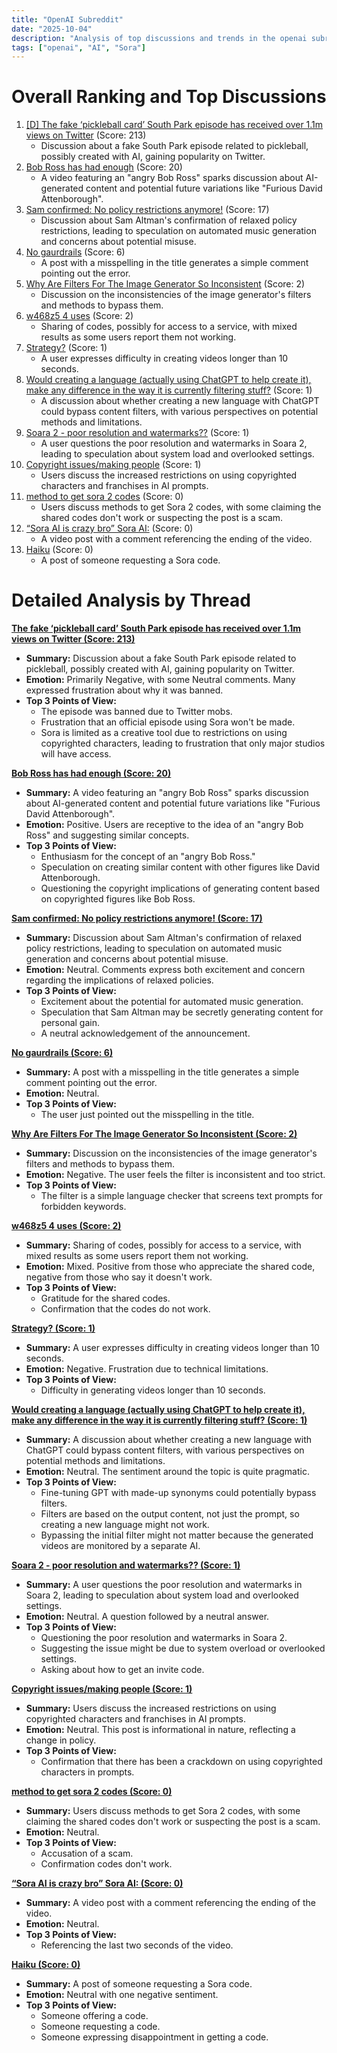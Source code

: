 ```yaml
---
title: "OpenAI Subreddit"
date: "2025-10-04"
description: "Analysis of top discussions and trends in the openai subreddit"
tags: ["openai", "AI", "Sora"]
---
```


# Overall Ranking and Top Discussions
1.  [[D] The fake ‘pickleball card’ South Park episode has received over 1.1m views on Twitter](https://i.redd.it/vxt4jxt365tf1.jpeg) (Score: 213)
    *   Discussion about a fake South Park episode related to pickleball, possibly created with AI, gaining popularity on Twitter.
2.  [Bob Ross has had enough](https://v.redd.it/qmxbkc3z25tf1) (Score: 20)
    *   A video featuring an "angry Bob Ross" sparks discussion about AI-generated content and potential future variations like "Furious David Attenborough".
3.  [Sam confirmed: No policy restrictions anymore!](https://v.redd.it/0nbxn9jro4tf1) (Score: 17)
    *   Discussion about Sam Altman's confirmation of relaxed policy restrictions, leading to speculation on automated music generation and concerns about potential misuse.
4.  [No gaurdrails](https://v.redd.it/l9365i1na5tf1) (Score: 6)
    *   A post with a misspelling in the title generates a simple comment pointing out the error.
5.  [Why Are Filters For The Image Generator So Inconsistent](https://www.reddit.com/r/OpenAI/comments/1ny2c1g/why_are_filters_for_the_image_generator_so/) (Score: 2)
    *   Discussion on the inconsistencies of the image generator's filters and methods to bypass them.
6.  [w468z5 4 uses](https://www.reddit.com/r/OpenAI/comments/1ny34j9/w468z5_4_uses/) (Score: 2)
    *   Sharing of codes, possibly for access to a service, with mixed results as some users report them not working.
7.  [Strategy?](https://v.redd.it/0zcrsc6hv4tf1) (Score: 1)
    *   A user expresses difficulty in creating videos longer than 10 seconds.
8.  [Would creating a language (actually using ChatGPT to help create it), make any difference in the way it is currently filtering stuff?](https://www.reddit.com/r/OpenAI/comments/1nxzy8q/would_creating_a_language_actually_using_chatgpt/) (Score: 1)
    *   A discussion about whether creating a new language with ChatGPT could bypass content filters, with various perspectives on potential methods and limitations.
9.  [Soara 2 - poor resolution and watermarks??](https://www.reddit.com/r/OpenAI/comments/1ny35j0/soara_2_poor_resolution_and_watermarks/) (Score: 1)
    *   A user questions the poor resolution and watermarks in Soara 2, leading to speculation about system load and overlooked settings.
10. [Copyright issues/making people](https://www.reddit.com/r/OpenAI/comments/1ny3ohx/copyright_issuesmaking_people/) (Score: 1)
    *   Users discuss the increased restrictions on using copyrighted characters and franchises in AI prompts.
11. [method to get sora 2 codes](https://i.redd.it/htlgi4oaf5tf1.jpeg) (Score: 0)
    *   Users discuss methods to get Sora 2 codes, with some claiming the shared codes don't work or suspecting the post is a scam.
12. [“Sora AI is crazy bro” Sora AI:](https://v.redd.it/3i3g4a0zh5tf1) (Score: 0)
    *   A video post with a comment referencing the ending of the video.
13. [Haiku](https://www.reddit.com/r/OpenAI/comments/1ny0xhd/haiku/) (Score: 0)
    *   A post of someone requesting a Sora code.

# Detailed Analysis by Thread
**[The fake ‘pickleball card’ South Park episode has received over 1.1m views on Twitter (Score: 213)](https://i.redd.it/vxt4jxt365tf1.jpeg)**
*  **Summary:** Discussion about a fake South Park episode related to pickleball, possibly created with AI, gaining popularity on Twitter.
*  **Emotion:** Primarily Negative, with some Neutral comments. Many expressed frustration about why it was banned.
*  **Top 3 Points of View:**
    *   The episode was banned due to Twitter mobs.
    *   Frustration that an official episode using Sora won't be made.
    *   Sora is limited as a creative tool due to restrictions on using copyrighted characters, leading to frustration that only major studios will have access.

**[Bob Ross has had enough (Score: 20)](https://v.redd.it/qmxbkc3z25tf1)**
*  **Summary:** A video featuring an "angry Bob Ross" sparks discussion about AI-generated content and potential future variations like "Furious David Attenborough".
*  **Emotion:** Positive. Users are receptive to the idea of an "angry Bob Ross" and suggesting similar concepts.
*  **Top 3 Points of View:**
    *   Enthusiasm for the concept of an "angry Bob Ross."
    *   Speculation on creating similar content with other figures like David Attenborough.
    *   Questioning the copyright implications of generating content based on copyrighted figures like Bob Ross.

**[Sam confirmed: No policy restrictions anymore! (Score: 17)](https://v.redd.it/0nbxn9jro4tf1)**
*  **Summary:** Discussion about Sam Altman's confirmation of relaxed policy restrictions, leading to speculation on automated music generation and concerns about potential misuse.
*  **Emotion:** Neutral. Comments express both excitement and concern regarding the implications of relaxed policies.
*  **Top 3 Points of View:**
    *   Excitement about the potential for automated music generation.
    *   Speculation that Sam Altman may be secretly generating content for personal gain.
    *   A neutral acknowledgement of the announcement.

**[No gaurdrails (Score: 6)](https://v.redd.it/l9365i1na5tf1)**
*  **Summary:** A post with a misspelling in the title generates a simple comment pointing out the error.
*  **Emotion:** Neutral.
*  **Top 3 Points of View:**
    *   The user just pointed out the misspelling in the title.

**[Why Are Filters For The Image Generator So Inconsistent (Score: 2)](https://www.reddit.com/r/OpenAI/comments/1ny2c1g/why_are_filters_for_the_image_generator_so/)**
*  **Summary:** Discussion on the inconsistencies of the image generator's filters and methods to bypass them.
*  **Emotion:** Negative. The user feels the filter is inconsistent and too strict.
*  **Top 3 Points of View:**
    *   The filter is a simple language checker that screens text prompts for forbidden keywords.

**[w468z5 4 uses (Score: 2)](https://www.reddit.com/r/OpenAI/comments/1ny34j9/w468z5_4_uses/)**
*  **Summary:** Sharing of codes, possibly for access to a service, with mixed results as some users report them not working.
*  **Emotion:** Mixed. Positive from those who appreciate the shared code, negative from those who say it doesn't work.
*  **Top 3 Points of View:**
    *   Gratitude for the shared codes.
    *   Confirmation that the codes do not work.

**[Strategy? (Score: 1)](https://v.redd.it/0zcrsc6hv4tf1)**
*  **Summary:** A user expresses difficulty in creating videos longer than 10 seconds.
*  **Emotion:** Negative. Frustration due to technical limitations.
*  **Top 3 Points of View:**
    *   Difficulty in generating videos longer than 10 seconds.

**[Would creating a language (actually using ChatGPT to help create it), make any difference in the way it is currently filtering stuff? (Score: 1)](https://www.reddit.com/r/OpenAI/comments/1nxzy8q/would_creating_a_language_actually_using_chatgpt/)**
*  **Summary:** A discussion about whether creating a new language with ChatGPT could bypass content filters, with various perspectives on potential methods and limitations.
*  **Emotion:** Neutral. The sentiment around the topic is quite pragmatic.
*  **Top 3 Points of View:**
    *   Fine-tuning GPT with made-up synonyms could potentially bypass filters.
    *   Filters are based on the output content, not just the prompt, so creating a new language might not work.
    *   Bypassing the initial filter might not matter because the generated videos are monitored by a separate AI.

**[Soara 2 - poor resolution and watermarks?? (Score: 1)](https://www.reddit.com/r/OpenAI/comments/1ny35j0/soara_2_poor_resolution_and_watermarks/)**
*  **Summary:** A user questions the poor resolution and watermarks in Soara 2, leading to speculation about system load and overlooked settings.
*  **Emotion:** Neutral. A question followed by a neutral answer.
*  **Top 3 Points of View:**
    *   Questioning the poor resolution and watermarks in Soara 2.
    *   Suggesting the issue might be due to system overload or overlooked settings.
    *   Asking about how to get an invite code.

**[Copyright issues/making people (Score: 1)](https://www.reddit.com/r/OpenAI/comments/1ny3ohx/copyright_issuesmaking_people/)**
*  **Summary:** Users discuss the increased restrictions on using copyrighted characters and franchises in AI prompts.
*  **Emotion:** Neutral. This post is informational in nature, reflecting a change in policy.
*  **Top 3 Points of View:**
    *   Confirmation that there has been a crackdown on using copyrighted characters in prompts.

**[method to get sora 2 codes (Score: 0)](https://i.redd.it/htlgi4oaf5tf1.jpeg)**
*  **Summary:** Users discuss methods to get Sora 2 codes, with some claiming the shared codes don't work or suspecting the post is a scam.
*  **Emotion:** Neutral.
*  **Top 3 Points of View:**
    *   Accusation of a scam.
    *   Confirmation codes don't work.

**[“Sora AI is crazy bro” Sora AI: (Score: 0)](https://v.redd.it/3i3g4a0zh5tf1)**
*  **Summary:** A video post with a comment referencing the ending of the video.
*  **Emotion:** Neutral.
*  **Top 3 Points of View:**
    *   Referencing the last two seconds of the video.

**[Haiku (Score: 0)](https://www.reddit.com/r/OpenAI/comments/1ny0xhd/haiku/)**
*  **Summary:** A post of someone requesting a Sora code.
*  **Emotion:** Neutral with one negative sentiment.
*  **Top 3 Points of View:**
    *   Someone offering a code.
    *   Someone requesting a code.
    *   Someone expressing disappointment in getting a code.
